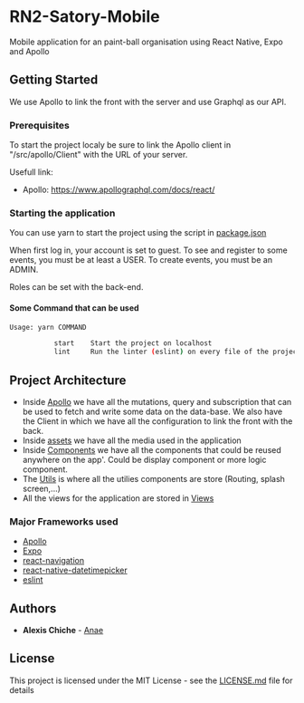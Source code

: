# RN2-Satory-Mobile

Mobile application for an paint-ball organisation using React Native, Expo and Apollo

## Getting Started

We use Apollo to link the front with the server and use Graphql as our API.

### Prerequisites

To start the project localy be sure to link the Apollo client in "/src/apollo/Client" with the URL of your server.

Usefull link:
- Apollo: https://www.apollographql.com/docs/react/

### Starting the application

You can use yarn to start the project using the script in [package.json](./package.json)

When first log in, your account is set to guest.
To see and register to some events, you must be at least a USER.
To create events, you must be an ADMIN.

Roles can be set with the back-end.

#### Some Command that can be used

```bash
Usage: yarn COMMAND

           start    Start the project on localhost
           lint     Run the linter (eslint) on every file of the project
```

## Project Architecture

- Inside [Apollo](./src/Apollo) we have all the mutations, query and subscription that can be used to fetch and write some data on the data-base. We also have the Client in which we have all the configuration to link the front with the back.
- Inside [assets](./assets) we have all the media used in the application 
- Inside [Components](./src/Components) we have all the components that could be reused anywhere on the app'. Could be display component or more logic component.
- The [Utils](./src/Utils) is where all the utilies components are store (Routing, splash screen,...)
- All the views for the application are stored in [Views](./src/Views)

### Major Frameworks used

- [Apollo](https://www.apollographql.com/)
- [Expo](https://docs.expo.io/versions/latest/)
- [react-navigation](https://github.com/react-navigation/react-navigation#readme)
- [react-native-datetimepicker](https://github.com/react-native-community/react-native-datetimepicker#readme)
- [eslint](https://eslint.org/)

## Authors

- **Alexis Chiche** - [Anae](https://github.com/Alexis-Chiche)

## License

This project is licensed under the MIT License - see the [LICENSE.md](LICENSE.md) file for details
